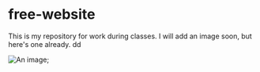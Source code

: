 # free-website

This is my repository for work during classes. I will add an image soon, but here's one already.  dd

![An image](reese_box);


